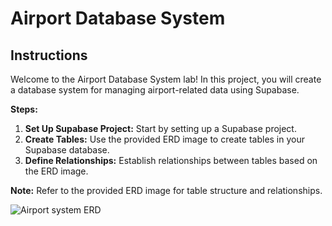 # Airport Database System

## Instructions

Welcome to the Airport Database System lab! In this project, you will create a database system for managing airport-related data using Supabase.

**Steps:**
1. **Set Up Supabase Project:** Start by setting up a Supabase project.
2. **Create Tables:** Use the provided ERD image to create tables in your Supabase database.
3. **Define Relationships:** Establish relationships between tables based on the ERD image.


**Note:** Refer to the provided ERD image for table structure and relationships.



![Airport system ERD](https://github.com/FlutterBootCamps/Assignment-5/assets/101333803/0830e7b8-f224-4155-aabe-5986dca103b1)
